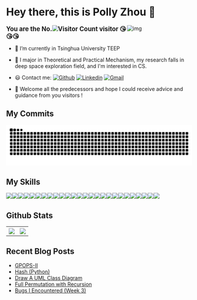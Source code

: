 # Hey there, this is Polly Zhou 🥰  
<img align="right" alt="img" src="https://github.com/pollycoder/blog_image/blob/main/avatar/hohmann.GIF" width="35%" height="auto" />

<b><big> You are the No.![Visitor Count](https://profile-counter.glitch.me/pollycoder/count.svg) visitor 😘😘😘 </big></b>

- 🔭 I’m currently in Tsinghua University TEEP  

- 🌱 I major in Theoretical and Practical Mechanism, my research falls in deep space exploration field, and I'm interested in CS.

- 😃 Contact me: [![Github](https://img.shields.io/badge/-Github-000?style=flat&logo=Github&logoColor=white)](https://github.com/pollycoder)
[![Linkedin](https://img.shields.io/badge/-LinkedIn-blue?style=flat&logo=Linkedin&logoColor=white)](https://www.linkedin.com/in/%E6%87%BF-%E5%91%A8-2099842b9/)
[![Gmail](https://img.shields.io/badge/-Gmail-c14438?style=flat&logo=Gmail&logoColor=white)](mailto:pollyjoe2003@gmail.com)
  
- 🤩 Welcome all the predecessors and hope I could receive advice and guidance from you visitors !
  

## My Commits
![](https://raw.githubusercontent.com/pollycoder/pollycoder/output/github-contribution-grid-snake-dark.svg)

## My Skills
![](https://img.shields.io/badge/Visual_Studio_Code-0078D4?style=for-the-badge&logo=visual%20studio%20code&logoColor=white)![](https://img.shields.io/badge/Visual_Studio-5C2D91?style=for-the-badge&logo=visual%20studio&logoColor=white)![](https://img.shields.io/badge/Xcode-007ACC?style=for-the-badge&logo=Xcode&logoColor=white)![](https://img.shields.io/badge/VIM-%2311AB00.svg?&style=for-the-badge&logo=vim&logoColor=white)![](https://img.shields.io/badge/Debian-A81D33?style=for-the-badge&logo=debian&logoColor=white)![](https://img.shields.io/badge/Fedora-294172?style=for-the-badge&logo=fedora&logoColor=white)![](https://img.shields.io/badge/Ubuntu-E95420?style=for-the-badge&logo=ubuntu&logoColor=white)![](https://img.shields.io/badge/mac%20os-000000?style=for-the-badge&logo=apple&logoColor=white)![](https://img.shields.io/badge/Windows-0078D6?style=for-the-badge&logo=windows&logoColor=white)![](https://img.shields.io/badge/C%23-239120?style=for-the-badge&logo=c-sharp&logoColor=white)![](https://img.shields.io/badge/Python-14354C?style=for-the-badge&logo=python&logoColor=white)![](https://img.shields.io/badge/HTML-0078D4?style=for-the-badge&logo=html5&logoColor=white)![](https://img.shields.io/badge/CSS-239120?&style=for-the-badge&logo=css3&logoColor=white)![](https://img.shields.io/badge/JavaScript-F7DF1E?style=for-the-badge&logo=javascript&logoColor=black)![](https://img.shields.io/badge/TypeScript-007ACC?style=for-the-badge&logo=typescript&logoColor=white)![](https://img.shields.io/badge/HTML5-E34F26?style=for-the-badge&logo=html5&logoColor=white)![](https://img.shields.io/badge/CSS3-1572B6?style=for-the-badge&logo=css3&logoColor=white)![](https://img.shields.io/badge/C-00599C?style=for-the-badge&logo=c&logoColor=white)![](https://img.shields.io/badge/C%2B%2B-00599C?style=for-the-badge&logo=c%2B%2B&logoColor=white)![](https://img.shields.io/badge/Markdown-000000?style=for-the-badge&logo=markdown&logoColor=white)![](https://img.shields.io/badge/Shell_Script-121011?style=for-the-badge&logo=gnu-bash&logoColor=white)![](https://img.shields.io/badge/Matlab-F7DF1E?style=for-the-badge&logo=MATLAB&logoColor=white)![](https://img.shields.io/badge/MySQL-00000F?style=for-the-badge&logo=mysql&logoColor=white)![](https://img.shields.io/badge/SQLite-07405E?style=for-the-badge&logo=sqlite&logoColor=white)![](https://img.shields.io/badge/TensorFlow-239120?style=for-the-badge&logo=tensorflow&logoColor=white)![](https://img.shields.io/badge/PyTorch-FF6F00?style=for-the-badge&logo=pytorch&logoColor=white)


## Github Stats  
<table><tr>
<td><img src="https://github-readme-stats.vercel.app/api?username=pollycoder&show_icons=true&count_private=true&hide_border=true&theme=aura" align="center" />  </td>
<td><img src="https://github-readme-stats.vercel.app/api/top-langs/?username=pollycoder&hide_border=true&layout=compact&theme=aura" align="center" />  </td>
</table>

## Recent Blog Posts  
<!-- BLOG-POST-LIST:START -->
- [GPOPS-II](https://pollycoder.github.io/posts/GPOPS-II/)
- [Hash &lpar;Python&rpar;](https://pollycoder.github.io/posts/hash/)
- [Draw A UML Class Diagram](https://pollycoder.github.io/posts/uml/)
- [Full Permutation with Recursion](https://pollycoder.github.io/posts/permutation/)
- [Bugs I Encountered &lpar;Week 3&rpar;](https://pollycoder.github.io/posts/debug/)
<!-- BLOG-POST-LIST:END -->  
